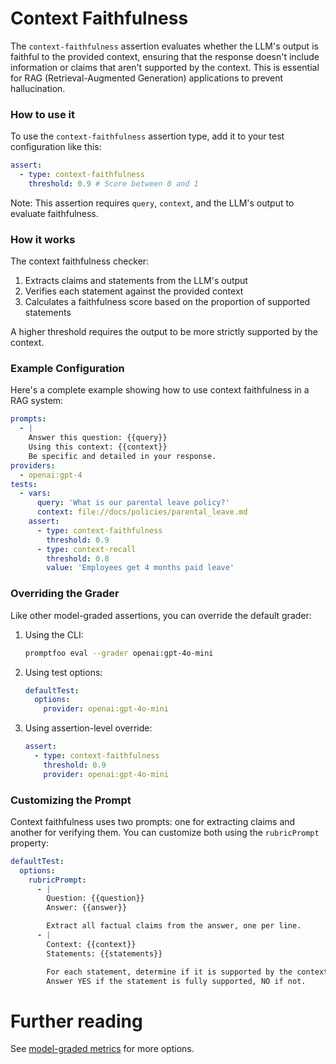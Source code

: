 # Context Faithfulness

The `context-faithfulness` assertion evaluates whether the LLM's output is faithful to the provided context, ensuring that the response doesn't include information or claims that aren't supported by the context. This is essential for RAG (Retrieval-Augmented Generation) applications to prevent hallucination.

### How to use it

To use the `context-faithfulness` assertion type, add it to your test configuration like this:

```yaml
assert:
  - type: context-faithfulness
    threshold: 0.9 # Score between 0 and 1
```

Note: This assertion requires `query`, `context`, and the LLM's output to evaluate faithfulness.

### How it works

The context faithfulness checker:

1. Extracts claims and statements from the LLM's output
2. Verifies each statement against the provided context
3. Calculates a faithfulness score based on the proportion of supported statements

A higher threshold requires the output to be more strictly supported by the context.

### Example Configuration

Here's a complete example showing how to use context faithfulness in a RAG system:

```yaml
prompts:
  - |
    Answer this question: {{query}}
    Using this context: {{context}}
    Be specific and detailed in your response.
providers:
  - openai:gpt-4
tests:
  - vars:
      query: 'What is our parental leave policy?'
      context: file://docs/policies/parental_leave.md
    assert:
      - type: context-faithfulness
        threshold: 0.9
      - type: context-recall
        threshold: 0.8
        value: 'Employees get 4 months paid leave'
```

### Overriding the Grader

Like other model-graded assertions, you can override the default grader:

1. Using the CLI:

   ```sh
   promptfoo eval --grader openai:gpt-4o-mini
   ```

2. Using test options:

   ```yaml
   defaultTest:
     options:
       provider: openai:gpt-4o-mini
   ```

3. Using assertion-level override:
   ```yaml
   assert:
     - type: context-faithfulness
       threshold: 0.9
       provider: openai:gpt-4o-mini
   ```

### Customizing the Prompt

Context faithfulness uses two prompts: one for extracting claims and another for verifying them. You can customize both using the `rubricPrompt` property:

```yaml
defaultTest:
  options:
    rubricPrompt:
      - |
        Question: {{question}}
        Answer: {{answer}}

        Extract all factual claims from the answer, one per line.
      - |
        Context: {{context}}
        Statements: {{statements}}

        For each statement, determine if it is supported by the context.
        Answer YES if the statement is fully supported, NO if not.
```

# Further reading

See [model-graded metrics](/docs/configuration/expected-outputs/model-graded) for more options.
